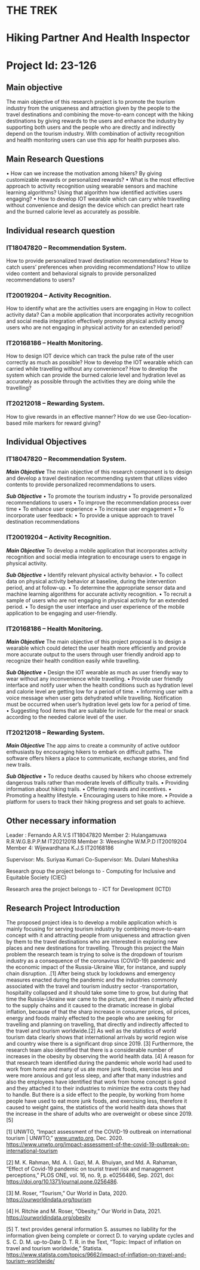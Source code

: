 # **THE TREK**
# **Hiking Partner And Health Inspector**
# **Project Id: 23-126**

## **Main objective**
The main objective of this research project is to promote the tourism industry from the uniqueness and attraction given by the people to the travel destinations and combining the move-to-earn concept with the hiking destinations by giving rewards to the users and enhance the industry by supporting both users and the people who are directly and indirectly depend on the tourism industry. With combination of activity recognition and health monitoring users can use this app for health purposes also.

## **Main Research Questions**
•	How can we increase the motivation among hikers? By giving customizable rewards or personalized rewards? 
•	What is the most effective approach to activity recognition using wearable sensors and machine learning algorithms? Using that algorithm how identified activities users engaging? 
•	How to develop IOT wearable which can carry while travelling without convenience and design the device which can predict heart rate and the burned calorie level as accurately as possible. 

## **Individual research question**

### **IT18047820 – Recommendation System.**
How to provide personalized travel destination recommendations?
How to catch users’ preferences when providing recommendations?
How to utilize video content and behavioral signals to provide personalized recommendations to users?


### **IT20019204 – Activity Recognition.**
How to identify what are the activities users are engaging in 
How to collect activity data?
Can a mobile application that incorporates activity recognition and social media integration effectively promote physical activity among users who are not engaging in physical activity for an extended period?


### **IT20168186 – Health Monitoring.**
How to design IOT device which can track the pulse rate of the user correctly as much as possible?
How to develop the IOT wearable which can carried while travelling without any convenience?
How to develop the system which can provide the burned calorie level and hydration level as accurately as possible through the activities they are doing while the travelling?

### **IT20212018 – Rewarding System.**
How to give rewards in an effective manner?
How do we use Geo-location-based mile markers for reward giving?

## **Individual Objectives**

### **IT18047820 – Recommendation System.**

***Main Objective***
The main objective of this research component is to design and develop a travel destination recommending system that utilizes video contents to provide personalized recommendations to users.

***Sub Objective***
•	To promote the tourism industry
•	To provide personalized recommendations to users
•	To improve the recommendation process over time
•	To enhance user experience
•	To increase user engagement
•	To incorporate user feedback: 
•	To provide a unique approach to travel destination recommendations

### **IT20019204 – Activity Recognition.**

***Main Objective***
To develop a mobile application that incorporates activity recognition and social media integration to encourage users to engage in physical activity.

***Sub Objective***
•	Identify relevant physical activity behavior.
•	To collect data on physical activity behavior at baseline, during the intervention period, and at follow-up.
•	To determine the appropriate sensor data and machine learning algorithms for accurate activity recognition.
•	To recruit a sample of users who are not engaging in physical activity for an extended period.
•	To design the user interface and user experience of the mobile application to be engaging and user-friendly.

### **IT20168186 – Health Monitoring.**

***Main Objective***
The main objective of this project proposal is to design a wearable which could detect the user health more efficiently and provide more accurate output to the users through user friendly android app to recognize their health condition easily while travelling.

***Sub Objective***
•	Design the IOT wearable as much as user friendly way to wear without any inconvenience while travelling. 
•	Provide user friendly interface and notify user when the health conditions such as hydration level and calorie level are getting low for a period of time. 
•	Informing user with a voice message when user gets dehydrated while travelling. Notification must be occurred when user’s hydration level gets low for a period of time. 
•	Suggesting food items that are suitable for include for the meal or snack according to the needed calorie level of the user.


### **IT20212018 – Rewarding System.**

***Main Objective***
The app aims to create a community of active outdoor enthusiasts by encouraging hikers to embark on difficult paths. The software offers hikers a place to communicate, exchange stories, and find new trails.

***Sub Objective***
•	To reduce deaths caused by hikers who choose extremely dangerous trails rather than moderate levels of difficulty trails.
•	Providing information about hiking trails. 
•	Offering rewards and incentives.
•	Promoting a healthy lifestyle. 
•	Encouraging users to hike more.
•	Provide a platform for users to track their hiking progress and set goals to achieve.

## **Other necessary information**
Leader  :  Fernando A.R.V.S			IT18047820
Member 2:  Hulangamuwa R.R.W.G.B.P.P.M	IT20212018
Member 3:  Weesinghe W.M.P.D			IT20019204
Member 4:  Wijewardhana K.J.S			IT20168186

Supervisor: Ms. Suriyaa Kumari
Co-Supervisor: Ms. Dulani Maheshika

Research group the project belongs to - Computing for Inclusive and Equitable Society (CIEC)

Research area the project belongs to - ICT for Development (ICTD)



## **Research Project Introduction**

The proposed project idea is to develop a mobile application which is mainly focusing for serving tourism industry by combining move-to-earn concept with it and attracting people from uniqueness and attraction given by them to the travel destinations who are interested in exploring new places and new destinations for travelling. 
Through this project the Main problem the research team is trying to solve is the dropdown of tourism industry as a consequence of the coronavirus (COVID-19) pandemic and the economic impact of the Russia-Ukraine War, for instance, and supply chain disruption. .[1]  After being stuck by lockdowns and emergency measures enacted during the pandemic and the industries commonly associated with the travel and tourism industry sector -transportation, hospitality collapsed and it should take some time to grow, but during that time the Russia-Ukraine war came to the picture, and then it mainly affected to the supply chains and it caused to the dramatic increase in global inflation, because of that the sharp increase in consumer prices, oil prices, energy and foods mainly effected to the people who are seeking for travelling and planning on travelling, that directly and indirectly affected to the travel and tourism worldwide.[2] As well as the statistics of world tourism data clearly shows that international arrivals by world region wise and country wise there is a significant drop since 2019. [3]
Furthermore, the research team also identified that there is a considerable number of increases in the obesity by observing the world health data. [4] A reason for that research team identified during the pandemic whole world had used to work from home and many of us ate more junk foods, exercise less and were more anxious and got less sleep, and after that many industries and also the employees have identified that work from home concept is good and they attached it to their industries to minimize the extra costs they had to handle. But there is a side effect to the people, by working from home people have used to eat more junk foods, and exercising less, therefore it caused to weight gains, the statistics of the world health data shows that the increase in the share of adults who are overweight or obese since 2019. [5]

[1]
UNWTO, “Impact assessment of the COVID-19 outbreak on international tourism | UNWTO,” www.unwto.org, Dec. 2020. https://www.unwto.org/impact-assessment-of-the-covid-19-outbreak-on-international-tourism

[2]
M. K. Rahman, Md. A. I. Gazi, M. A. Bhuiyan, and Md. A. Rahaman, “Effect of Covid-19 pandemic on tourist travel risk and management perceptions,” PLOS ONE, vol. 16, no. 9, p. e0256486, Sep. 2021, doi: https://doi.org/10.1371/journal.pone.0256486.

[3]
M. Roser, “Tourism,” Our World in Data, 2020. https://ourworldindata.org/tourism

[4]
H. Ritchie and M. Roser, “Obesity,” Our World in Data, 2021. https://ourworldindata.org/obesity

‌[5]
T. text provides general information S. assumes no liability for the information given being complete or correct D. to varying update cycles and S. C. D. M. up-to-Date D. T. R. in the Text, “Topic: Impact of inflation on travel and tourism worldwide,” Statista. https://www.statista.com/topics/9662/impact-of-inflation-on-travel-and-tourism-worldwide/

